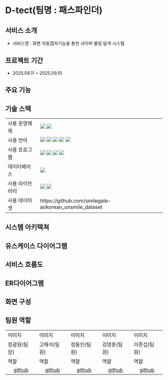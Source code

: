 # D-tect(팀명 : 패스파인더)

## 서비스 소개
<ul>
  <li>서비스명 : 화면 자동캡쳐기능을 통한 사이버 불링 탐색 시스템</li>
</ul>

## 프로젝트 기간
<ul>
  <li>2025.08.11 ~ 2025.09.10</li>
</ul>

## 주요 기능


## 기술 스텍
<table>
  <tr>
    <td>사용 운영체제</td>
    <td>
      <img src = "https://img.shields.io/badge/Windows-0078D6?style=for-the-badge&logo=windows&logoColor=white">
      <img src = "https://img.shields.io/badge/Linux-FCC624?style=for-the-badge&logo=linux&logoColor=black">
    </td>
  </tr>
  <tr>
    <td>사용 언어</td>
    <td>
      <img src = "https://img.shields.io/badge/html5-%23E34F26.svg?style=for-the-badge&logo=html5&logoColor=white">
      <img src = "https://img.shields.io/badge/css3-%231572B6.svg?style=for-the-badge&logo=css3&logoColor=white">
      <img src = "https://img.shields.io/badge/javascript-%23323330.svg?style=for-the-badge&logo=javascript&logoColor=%23F7DF1E">
      <img src = "https://img.shields.io/badge/java-%23ED8B00.svg?style=for-the-badge&logo=openjdk&logoColor=white">
      <img src = "https://img.shields.io/badge/python-3670A0?style=for-the-badge&logo=python&logoColor=ffdd54">
    </td>
  </tr>
  <tr>
    <td>사용 프로그램</td>
    <td>
      <img src = "https://img.shields.io/badge/spring-%236DB33F.svg?style=for-the-badge&logo=spring&logoColor=white">
      <img src = "https://img.shields.io/badge/Visual%20Studio%20Code-0078d7.svg?style=for-the-badge&logo=visual-studio-code&logoColor=white">
      <img src = "https://img.shields.io/badge/Google%20Colab-%23F9A825.svg?style=for-the-badge&logo=googlecolab&logoColor=white">
      <img src = "https://img.shields.io/badge/github-%23121011.svg?style=for-the-badge&logo=github&logoColor=white">
    </td>
  </tr>
  <tr>
    <td>데이터베이스</td>
    <td>
      <img src = "https://img.shields.io/badge/mysql-4479A1.svg?style=for-the-badge&logo=mysql&logoColor=white">
    </td>
  </tr>
  <tr>
    <td>사용 라이브러리</td>
    <td>
      <img src = "https://img.shields.io/badge/numpy-%23013243.svg?style=for-the-badge&logo=numpy&logoColor=white">
      <img src = "https://img.shields.io/badge/pandas-%23150458.svg?style=for-the-badge&logo=pandas&logoColor=white">
    </td>
  </tr>
  <tr>
    <td>사용 데이터셋</td>
    <td>https://github.com/smilegate-ai/korean_unsmile_dataset</td>
  </tr>
</table>

## 시스템 아키텍쳐

## 유스케이스 다이어그램

## 서비스 흐름도

## ER다이어그램

## 화면 구성

## 팀원 역할
<table>
  <tr>
    <td>이미지</td>
    <td>이미지</td>
    <td>이미지</td>
    <td>이미지</td>
    <td>이미지</td>
  </tr>
  <tr>
    <td>정광원(팀장)</td>
    <td>고해석(팀원)</td>
    <td>정동인(팀원)</td>
    <td>김영훈(팀원)</td>
    <td>이준섭(팀원)</td>
  </tr>
  <tr>
    <td>역할</td>
    <td>역할</td>
    <td>역할</td>
    <td>역할</td>
    <td>역할</td>
  <tr>
    <td align="center"><a href="https://github.com/자신의username작성해주세요" target='_blank'>github</a></td>
    <td align="center"><a href="https://github.com/wfos3241" target='_blank'>github</a></td>
    <td align="center"><a href="https://github.com/자신의username작성해주세요" target='_blank'>github</a></td>
    <td align="center"><a href="https://github.com/자신의username작성해주세요" target='_blank'>github</a></td>
    <td align="center"><a href="https://github.com/자신의username작성해주세요" target='_blank'>github</a></td>
  </tr>
</table>

